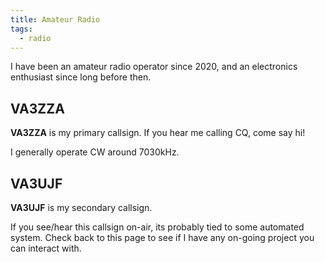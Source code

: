 ```yaml
---
title: Amateur Radio
tags:
  - radio
---
```


I have been an amateur radio operator since 2020, and an electronics enthusiast since long before then.

## VA3ZZA

**VA3ZZA** is my primary callsign. If you hear me calling CQ, come say hi!

I generally operate CW around 7030kHz.

## VA3UJF

**VA3UJF** is my secondary callsign.

If you see/hear this callsign on-air, its probably tied to some automated system. Check back to this page to see if I have any on-going project you can interact with.